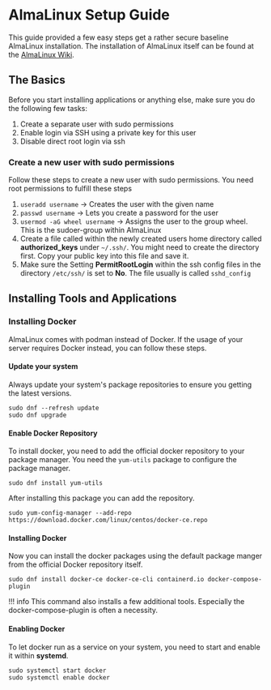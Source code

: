 # AlmaLinux Setup Guide
This guide provided a few easy steps get a rather secure baseline AlmaLinux installation. The installation of AlmaLinux itself can be found at the [AlmaLinux Wiki](https://wiki.almalinux.org/documentation/installation-guide.html).

## The Basics 
Before you start installing applications or anything else, make sure you do the following few tasks:

1. Create a separate user with sudo permissions
2. Enable login via SSH using a private key for this user
3. Disable direct root login via ssh

### Create a new user with sudo permissions
Follow these steps to create a new user with sudo permissions. You need root permissions to fulfill these steps

1. `useradd username` -> Creates the user with the given name
2. `passwd username` -> Lets you create a password for the user
3. `usermod -aG wheel username` -> Assigns the user to the group wheel. This is the sudoer-group within AlmaLinux
4. Create a file called within the newly created users home directory called **authorized_keys** under `~/.ssh/`. You might need to create the directory first. Copy your public key into this file and save it.
5. Make sure the Setting **PermitRootLogin** within the ssh config files in the directory `/etc/ssh/` is set to **No**. The file usually is called `sshd_config`

## Installing Tools and Applications

### Installing Docker

AlmaLinux comes with podman instead of Docker. If the usage of your server requires Docker instead, you can follow these steps.

#### Update your system

Always update your system's package repositories to ensure you getting the latest versions.

```console
sudo dnf --refresh update
sudo dnf upgrade
```

#### Enable Docker Repository

To install docker, you need to add the official docker repository to your package manager. You need the `yum-utils` package to configure the package manager.

```console
sudo dnf install yum-utils
```

After installing this package you can add the repository.

```console
sudo yum-config-manager --add-repo https://download.docker.com/linux/centos/docker-ce.repo
```

#### Installing Docker

Now you can install the docker packages using the default package manger from the official Docker repository itself.

```
sudo dnf install docker-ce docker-ce-cli containerd.io docker-compose-plugin
```

!!! info
    This command also installs a few additional tools. Especially the docker-compose-plugin is often a necessity.

#### Enabling Docker

To let docker run as a service on your system, you need to start and enable it within **systemd**.

```console
sudo systemctl start docker
sudo systemctl enable docker
```


